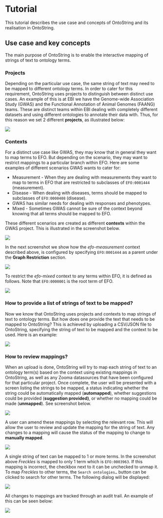 # Tutorial

This tutorial describes the use case and concepts of OntoString and its realisation in OntoString.

## Use case and key concepts

The main purpose of OntoString is to enable the interactive mapping of strings of text to ontology terms. 

### Projects

Depending on the particular use case, the same string of text may need to be mapped to different ontology terms. 
In order to cater for this requirement, OntoString uses projects to distinguish between distinct use cases. An example 
of this is at EBI we have the Genome-wide Association Study (GWAS) and the Functional Annotation of Animal Genomes 
(FAANG) teams. These are distinct teams within EBI dealing with completely different datasets and using different 
ontologies to annotate their data with. Thus, for this reason we set 2 different **projects**, as illustrated below:

<img src="./images/Projects.png"/>


### Contexts

For a distinct use case like GWAS, they may know that in general they want to map terms to EFO. But 
depending on the scenario, they may want to restrict mappings to a particular branch within EFO. Here 
are some examples of different scenarios GWAS wants to cater for:

* Measurement - When they are dealing with measurements they want to map to terms in EFO that are restricted to 
subclasses of `EFO:0001444` (measurement).
* Disease - When dealing with diseases, terms should be mapped to subclasses of `EFO:0000408` (disease).
* GWAS has similar needs for dealing with responses and phenotypes.
* Mixed - Sometimes GWAS cannot be sure of the context beyond knowing that all terms should be mapped to EFO.

These different scenarios are created as different **contexts** within the GWAS project. This is illustrated in the screenshot below.

<img src="./images/GWASContexts.png"/>

In the next screenshot we show how the *efo-measurement* context described above, is configured by specifying 
`EFO:0001444` as a parent under the **Graph Restriction** section.

<img src="./images/ContextDefinition.png"/>

To restrict the *efo-mixed* context to any terms within EFO, it is defined as follows. Note that `EFO:0000001` is the
root term of EFO.

<img src="./images/ContextDefinitionRoot.png"/>


### How to provide a list of strings of text to be mapped?

Now we know that OntoString uses projects and contexts to map strings of text to ontology terms. But how does one 
provide the text that needs to be mapped to OntoString? This is achieved by uploading a CSV/JSON file to OntoString, 
specifying the string of text to be mapped and the context to be used. Here is an example:

<img src="./images/CSVUpload.png"/>

### How to review mappings?

When an upload is done, OntoString will try to map each string of text to an ontology term(s) based on the context using 
existing mappings in OntoString, as well as any Zooma datasources that have been configured for that particular project. 
Once complete, the user will be presented with a screen listing the strings to be mapped, a status indicating whether the 
string could be automatically mapped (**automapped**), whether suggestions could be provided (**suggestion provided)**, or whether 
no mapping could be made (**unmapped**). See screenshot below. 

<img src="./images/ListOfMappings.png"/>

A user can amend these mappings by selecting the relevant row. This will allow the user to review and update the mapping 
for the string of text. Any changes to a mapping will cause the status of the mapping to change to **manually mapped**.

<img src="./images/ReviewMapping.png"/>

A single string of text can be mapped to 1 or more terms. In the screenshot above _Freckles_ is mapped to only 1 term 
which is `EFO:0003963`. If this mapping is incorrect, the checkbox next to it can be unchecked to unmap it. To map 
_Freckles_ to other terms, the `Search ontologies…` button can be clicked to search for other terms. The following dialog 
will be displayed:

<img src="./images/SearchForTermToMapTo.png"/>

All changes to mappings are tracked through an audit trail. An example of this can be seen below:

<img src="./images/AuditTrail.png"/>